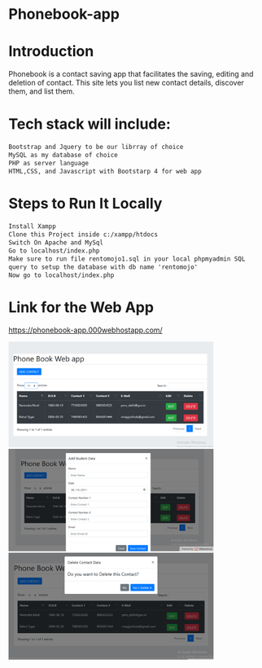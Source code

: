 # Phonebook-app

# Introduction

Phonebook is a contact saving app that facilitates the saving, editing and deletion of contact. This site lets you list new  contact details, discover them, and list them.


# Tech stack will include:

    Bootstrap and Jquery to be our librray of choice
    MySQL as my database of choice
    PHP as server language
    HTML,CSS, and Javascript with Bootstarp 4 for web app
    
 # Steps to Run It Locally

    Install Xampp
    Clone this Project inside c:/xampp/htdocs
    Switch On Apache and MySql
    Go to localhost/index.php
    Make sure to run file rentomojo1.sql in your local phpmyadmin SQL query to setup the database with db name 'rentomojo'
    Now go to localhost/index.php


# Link for the Web App

https://phonebook-app.000webhostapp.com/

<img src="images/home.png" height="50%" width="80%">
<br>
<img src="images/add.png" height="50%" width="80%">
<br>
<img src="images/delete.png" height="50%" width="80%">

